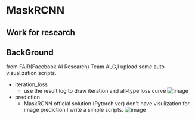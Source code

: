 # MaskRCNN
Work for research
---
BackGround
---
from FAIR(Facebook AI Research) Team ALG,I upload some auto-visualization scripts.
- iteration_loss
  - use the result log to draw iteration and all-type loss curve
  ![image](https://github.com/Zireael19Andre/MaskRCNN/edit/master/images/loss_vis.jpg)
- prediction
  - MaskRCNN official solution (Pytorch ver) don't have visulization for image prediction.I write a simple scripts.
  ![image](https://github.com/Zireael19Andre/MaskRCNN/edit/master/images/prediction.png)
